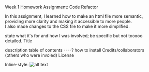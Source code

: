 Week 1 Homework Assignment: Code Refactor

In this assignment, I learned how to make an html file more semantic, providing more clarity and making it accessible to more people.  
I also made changes to the CSS file to make it more simplified. 

state what it's for and how I was involved; be specific but not tooooo detailed.
Title

description
table of contents ----?
how to install
Credits/collaborators (others who were involed)
License 

Inline-style: 
![alt text](assets/images/FireShot%20Capture%20001%20-%20website%20-%20127.0.0.1.png "Logo Title Text 1") 